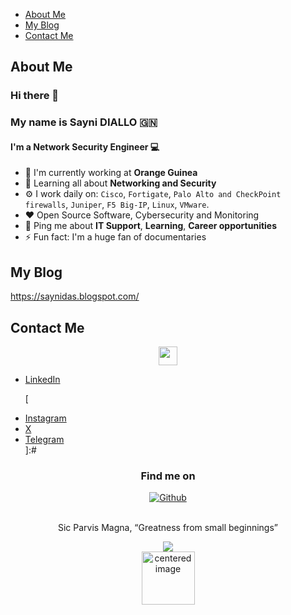 * [About Me](#about-me)
* [My Blog](#my-blog)
* [Contact Me](#contact-me)

## About Me

### Hi there 👋
### My name is Sayni DIALLO 🇬🇳
#### I'm a Network Security Engineer :computer:


- 🏢 I'm currently working at **Orange Guinea** 
- 🌱 Learning all about **Networking and Security**
- ⚙️ I work daily on: `Cisco`, `Fortigate`, `Palo Alto and CheckPoint firewalls`, `Juniper`, `F5 Big-IP`, `Linux`, `VMware`.
- ❤️ Open Source Software, Cybersecurity and Monitoring
- 💬 Ping me about **IT Support**, **Learning**, **Career opportunities**
- ⚡ Fun fact: I'm a huge fan of documentaries

## My Blog
https://saynidas.blogspot.com/
## Contact Me
<p align='center'>
<a href="https://www.linkedin.com/in/saynidiallo/"><img height="30" src="https://upload.wikimedia.org/wikipedia/commons/8/81/LinkedIn_icon.svg"></a>

[
 <a href="https://instagram.com"><img height="30" src="https://upload.wikimedia.org/wikipedia/commons/9/95/Instagram_logo_2022.svg">
<a href="https://x.com"><img height="30" src="https://upload.wikimedia.org/wikipedia/commons/4/4f/Twitter-logo.svg"></a>
<a href="https://t.me/"><img height="30" src="https://upload.wikimedia.org/wikipedia/commons/8/83/Telegram_2019_Logo.svg"/></a> 
]: #

</p>

<ul>
<li><a href="https://linkedin.com/in/saynidiallo" rel="me">LinkedIn</a>

[
<li><a href="https://www.instagram.com/tbd" rel="me">Instagram</a>
<li><a href="https://x.com/tbd" rel="me">X</a>
<li><a href="https://t.me/tbd" rel="me">Telegram</a>
</li>
]:#

</ul>

</p>
<h3 align="center">Find me on</h3>
<p align="center"><a 
href="https://github.com/daskaarismatik"><img alt="Github" 
src="https://img.shields.io/badge/GitHub-%2312100E.svg?&style=for-the-badge&logo=Github&logoColor=white" /></a>
</p>

<p align="center">
<br>
<text>Sic Parvis Magna, “Greatness from small beginnings”</text>
</p>

<p align="center">
<img src="https://visitor-badge.glitch.me/badge?page_id=daskaarismatik.daskaarismatik"/>
<br>
<img alt="centered image" height="85" src="https://upload.wikimedia.org/wikipedia/commons/e/ed/Flag_of_Guinea.svg"/>
<br>
</p>
